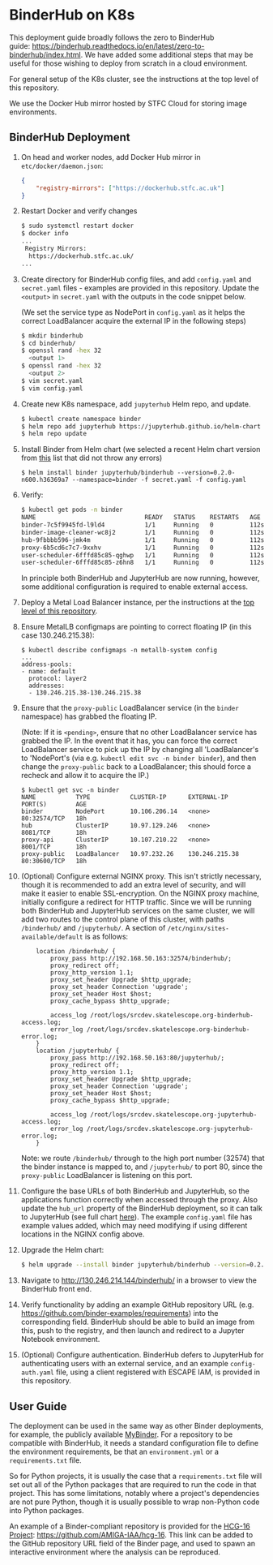 # BinderHub on K8s

This deployment guide broadly follows the zero to BinderHub guide: https://binderhub.readthedocs.io/en/latest/zero-to-binderhub/index.html. We have added some additional steps that may be useful for those wishing to deploy from scratch in a cloud environment.

For general setup of the K8s cluster, see the instructions at the top level of this repository.

We use the Docker Hub mirror hosted by STFC Cloud for storing image environments.

## BinderHub Deployment

1. On head and worker nodes, add Docker Hub mirror in `etc/docker/daemon.json`:
    ```json
    {
        "registry-mirrors": ["https://dockerhub.stfc.ac.uk"]
    }
    ```

2. Restart Docker and verify changes
    ```bash
    $ sudo systemctl restart docker
    $ docker info
    ...
     Registry Mirrors:
      https://dockerhub.stfc.ac.uk/
    ...
    ```

3. Create directory for BinderHub config files, and add `config.yaml` and `secret.yaml` files - examples are provided in this repository. Update the `<output>` in `secret.yaml` with the outputs in the code snippet below.

    (We set the service type as NodePort in `config.yaml` as it helps the correct LoadBalancer acquire the external IP in the following steps)

    ```bash
    $ mkdir binderhub
    $ cd binderhub/
    $ openssl rand -hex 32
      <output 1>
    $ openssl rand -hex 32
      <output 2>
    $ vim secret.yaml
    $ vim config.yaml
    ```

4. Create new K8s namespace, add `jupyterhub` Helm repo, and update.
    
    ```bash
    $ kubectl create namespace binder
    $ helm repo add jupyterhub https://jupyterhub.github.io/helm-chart
    $ helm repo update
    ```

5. Install Binder from Helm chart (we selected a recent Helm chart version from [this](https://jupyterhub.github.io/helm-chart/#development-releases-binderhub) list that did not throw any errors)

    ```
    $ helm install binder jupyterhub/binderhub --version=0.2.0-n600.h36369a7 --namespace=binder -f secret.yaml -f config.yaml
    ```

6. Verify:

    ```bash
    $ kubectl get pods -n binder
    NAME                              READY   STATUS    RESTARTS   AGE
    binder-7c5f9945fd-l9ld4           1/1     Running   0          112s
    binder-image-cleaner-wc8j2        1/1     Running   0          112s
    hub-9fbbbb596-jmk4m               1/1     Running   0          112s
    proxy-6b5cd6c7c7-9xxhv            1/1     Running   0          112s
    user-scheduler-6fffd85c85-qghwp   1/1     Running   0          112s
    user-scheduler-6fffd85c85-z6hn8   1/1     Running   0          112s
    ```

    In principle both BinderHub and JupyterHub are now running, however, some additional configuration is required to enable external access.

7. Deploy a Metal Load Balancer instance, per the instructions at the [top level of this repository](https://github.com/rohinijoshi06/jupyterhub-on-k8s#load-balancer-for-bare-metal-cluster).

8. Ensure MetalLB configmaps are pointing to correct floating IP (in this case 130.246.215.38):

    ```
    $ kubectl describe configmaps -n metallb-system config
    ...
    address-pools:
    - name: default
      protocol: layer2
      addresses:
      - 130.246.215.38-130.246.215.38
    ```

9. Ensure that the `proxy-public` LoadBalancer service (in the `binder` namespace) has grabbed the floating IP.

    (Note: If it is `<pending>`, ensure that no other LoadBalancer service has grabbed the IP. In the event that it has, you can force the correct LoadBalancer service to pick up the IP by changing all 'LoadBalancer's to 'NodePort's (via e.g. `kubectl edit svc -n binder binder`), and then change the `proxy-public` back to a LoadBalancer; this should force a recheck and allow it to acquire the IP.)

    ```
    $ kubectl get svc -n binder 
    NAME           TYPE           CLUSTER-IP      EXTERNAL-IP      PORT(S)        AGE
    binder         NodePort       10.106.206.14   <none>           80:32574/TCP   18h
    hub            ClusterIP      10.97.129.246   <none>           8081/TCP       18h
    proxy-api      ClusterIP      10.107.210.22   <none>           8001/TCP       18h
    proxy-public   LoadBalancer   10.97.232.26    130.246.215.38   80:30600/TCP   18h
    ```

10. (Optional) Configure external NGINX proxy. This isn't strictly necessary, though it is recommended to add an extra level of security, and will make it easier to enable SSL-encryption. On the NGINX proxy machine, initially configure a redirect for HTTP traffic. Since we will be running both BinderHub and JupyterHub services on the same cluster, we will add two routes to the control plane of this cluster, with paths `/binderhub/` and `/jupyterhub/`. A section of `/etc/nginx/sites-available/default` is as follows:

    ```
        location /binderhub/ {
            proxy_pass http://192.168.50.163:32574/binderhub/;
            proxy_redirect off;
            proxy_http_version 1.1;
            proxy_set_header Upgrade $http_upgrade;
            proxy_set_header Connection 'upgrade';
            proxy_set_header Host $host;
            proxy_cache_bypass $http_upgrade;
        
            access_log /root/logs/srcdev.skatelescope.org-binderhub-access.log;
            error_log /root/logs/srcdev.skatelescope.org-binderhub-error.log;
        }
        location /jupyterhub/ {
            proxy_pass http://192.168.50.163:80/jupyterhub/;
            proxy_redirect off;
            proxy_http_version 1.1;
            proxy_set_header Upgrade $http_upgrade;
            proxy_set_header Connection 'upgrade';
            proxy_set_header Host $host;
            proxy_cache_bypass $http_upgrade;
        
            access_log /root/logs/srcdev.skatelescope.org-jupyterhub-access.log;
            error_log /root/logs/srcdev.skatelescope.org-jupyterhub-error.log;
        }
    ```

    Note: we route `/binderhub/` through to the high port number (32574) that the binder instance is mapped to, and `/jupyterhub/` to port 80, since the `proxy-public` LoadBalancer is listening on this port.

11. Configure the base URLs of both BinderHub and JupyterHub, so the applications function correctly when accessed through the proxy. Also update the `hub_url` property of the BinderHub deployment, so it can talk to JupyterHub (see full chart [here](https://github.com/jupyterhub/binderhub/blob/master/helm-chart/binderhub/values.yaml#L30)). The example `config.yaml` file has example values added, which may need modifying if using different locations in the NGINX config above.

12. Upgrade the Helm chart:

    ```bash
    $ helm upgrade --install binder jupyterhub/binderhub --version=0.2.0-n600.h36369a7 --namespace=binder -f secret.yaml -f config.yaml
    ```

13. Navigate to http://130.246.214.144/binderhub/ in a browser to view the BinderHub front end.

14. Verify functionality by adding an example GitHub repository URL (e.g. https://github.com/binder-examples/requirements) into the corresponding field. BinderHub should be able to build an image from this, push to the registry, and then launch and redirect to a Jupyter Notebook environment.

15. (Optional) Configure authentication. BinderHub defers to JupyterHub for authenticating users with an external service, and an example `config-auth.yaml` file, using a client registered with ESCAPE IAM, is provided in this repository.

## User Guide

The deployment can be used in the same way as other Binder deployments, for example, the publicly available [MyBinder](https://mybinder.org/). For a repository to be compatible with BinderHub, it needs a standard configuration file to define the environment requirements, be that an `environment.yml` or a `requirements.txt` file.

So for Python projects, it is usually the case that a `requirements.txt` file will set out all of the Python packages that are required to run the code in that project. This has some limitations, notably where a project's dependencies are not pure Python, though it is usually possible to wrap non-Python code into Python packages.

An example of a Binder-compliant repository is provided for the [HCG-16 Project](https://ui.adsabs.harvard.edu/abs/2019A%26A...632A..78J/abstract): https://github.com/AMIGA-IAA/hcg-16. This link can be added to the GitHub repository URL field of the Binder page, and used to spawn an interactive environment where the analysis can be reproduced.
